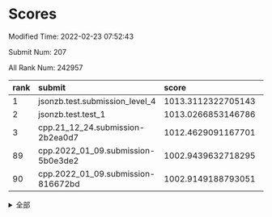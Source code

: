 # Scores

Modified Time: 2022-02-23 07:52:43

Submit Num: 207

All Rank Num: 242957

| rank |               submit               |       score        |       sigma        | pk_num |
| :--- | :--------------------------------- | :----------------- | :----------------- | :----- |
| 1    | jsonzb.test.submission_level_4     | 1013.3112322705143 | 0.7933208538032885 | 4691   |
| 2    | jsonzb.test.test_1                 | 1013.0266853146786 | 0.8213305789696718 | 4693   |
| 3    | cpp.21_12_24.submission-2b2ea0d7   | 1012.4629091167701 | 0.8031438938238479 | 4690   |
| 89   | cpp.2022_01_09.submission-5b0e3de2 | 1002.9439632718295 | 0.7183262561464204 | 4693   |
| 90   | cpp.2022_01_09.submission-816672bd | 1002.9149188793051 | 0.7203416680828185 | 4695   |


<details>
<summary>全部</summary>

| rank |                 submit                 |       score        |       sigma        | pk_num |
| :--- | :------------------------------------- | :----------------- | :----------------- | :----- |
| 1    | jsonzb.test.submission_level_4         | 1013.3112322705143 | 0.7933208538032885 | 4691   |
| 2    | jsonzb.test.test_1                     | 1013.0266853146786 | 0.8213305789696718 | 4693   |
| 3    | cpp.21_12_24.submission-2b2ea0d7       | 1012.4629091167701 | 0.8031438938238479 | 4690   |
| 4    | gobigger.level_3.submission_level_3_36 | 1011.392044630237  | 0.7858140059174104 | 4697   |
| 5    | gobigger.level_3.submission_level_3_24 | 1011.3745145290874 | 0.7734487066366963 | 4690   |
| 6    | gobigger.level_3.submission_level_3_30 | 1011.2463084492167 | 0.8125009974754543 | 4695   |
| 7    | gobigger.level_3.submission_level_3_34 | 1011.1521846702302 | 0.7829870282945801 | 4695   |
| 8    | gobigger.level_3.submission_level_3_37 | 1011.1097069947045 | 0.787880848477145  | 4691   |
| 9    | gobigger.level_3.submission_level_3_35 | 1011.0754294724202 | 0.7551439060116126 | 4698   |
| 10   | gobigger.level_3.submission_level_3_20 | 1010.8794035030425 | 0.7709081505293846 | 4697   |
| 11   | gobigger.level_3.submission_level_3_3  | 1010.8781831380419 | 0.753748617135149  | 4691   |
| 12   | gobigger.level_3.submission_level_3_11 | 1010.8399026488426 | 0.7771920283131282 | 4691   |
| 13   | gobigger.level_3.submission_level_3_7  | 1010.8041371828508 | 0.7522675949645676 | 4693   |
| 14   | gobigger.level_3.submission_level_3_6  | 1010.7946226355824 | 0.769174701464703  | 4697   |
| 15   | gobigger.level_3.submission_level_3_5  | 1010.744611541872  | 0.771953619322775  | 4700   |
| 16   | gobigger.level_3.submission_level_3_43 | 1010.6738543816128 | 0.7557372050734567 | 4697   |
| 17   | gobigger.level_3.submission_level_3_32 | 1010.6221455280026 | 0.7417914590494852 | 4702   |
| 18   | gobigger.level_3.submission_level_3_41 | 1010.6120469268243 | 0.7937057405335829 | 4698   |
| 19   | gobigger.level_3.submission_level_3_16 | 1010.5655876729014 | 0.7548215907134032 | 4696   |
| 20   | gobigger.level_3.submission_level_3_13 | 1010.4993002062909 | 0.7475675649996548 | 4693   |
| 21   | gobigger.level_3.submission_level_3_40 | 1010.2681271294443 | 0.7589955605802329 | 4699   |
| 22   | gobigger.level_3.submission_level_3_48 | 1010.2421128183964 | 0.7740757980943878 | 4687   |
| 23   | gobigger.level_3.submission_level_3_8  | 1010.236631598039  | 0.7784433232698276 | 4691   |
| 24   | gobigger.level_3.submission_level_3_25 | 1010.2280473640756 | 0.7465246839627341 | 4695   |
| 25   | gobigger.level_3.submission_level_3_14 | 1010.1586255778908 | 0.763957768099324  | 4693   |
| 26   | gobigger.level_3.submission_level_3_28 | 1010.1367670148596 | 0.7716327311736003 | 4695   |
| 27   | gobigger.level_3.submission_level_3_1  | 1010.1261435326397 | 0.7415619820263674 | 4699   |
| 28   | gobigger.level_3.submission_level_3_47 | 1010.0787172668922 | 0.7602187336382222 | 4694   |
| 29   | gobigger.level_3.submission_level_3_29 | 1010.0177364189553 | 0.768684115685469  | 4690   |
| 30   | gobigger.level_3.submission_level_3_22 | 1009.9840321678647 | 0.7573250610413786 | 4692   |
| 31   | gobigger.level_3.submission_level_3_18 | 1009.9729242641004 | 0.7890277304358014 | 4696   |
| 32   | gobigger.level_3.submission_level_3_45 | 1009.8814650824633 | 0.7835178556537331 | 4690   |
| 33   | gobigger.level_3.submission_level_3_21 | 1009.8470597515094 | 0.7373961080007656 | 4693   |
| 34   | gobigger.level_3.submission_level_3_42 | 1009.7894075047243 | 0.7533478064649538 | 4694   |
| 35   | gobigger.level_3.submission_level_3_19 | 1009.7775287564351 | 0.7617892400209838 | 4692   |
| 36   | gobigger.level_3.submission_level_3_4  | 1009.7668120100527 | 0.7408683691250839 | 4700   |
| 37   | gobigger.level_3.submission_level_3_46 | 1009.6202253573741 | 0.7544675130037998 | 4689   |
| 38   | gobigger.level_3.submission_level_3_0  | 1009.6157014973919 | 0.7471503603576283 | 4697   |
| 39   | gobigger.level_3.submission_level_3_15 | 1009.5210418080637 | 0.7638105646803725 | 4692   |
| 40   | gobigger.level_3.submission_level_3_9  | 1009.4959484540346 | 0.7323176070356375 | 4695   |
| 41   | gobigger.level_3.submission_level_3_39 | 1009.4544584117227 | 0.7340359216643317 | 4696   |
| 42   | gobigger.level_3.submission_level_3_27 | 1009.2940556972954 | 0.7639823604813444 | 4697   |
| 43   | gobigger.level_3.submission_level_3_2  | 1009.1632033109332 | 0.7598413802049305 | 4694   |
| 44   | gobigger.level_3.submission_level_3_23 | 1009.1403582489453 | 0.7420737387678078 | 4692   |
| 45   | gobigger.level_3.submission_level_3_10 | 1009.0905355491603 | 0.7494158650236409 | 4700   |
| 46   | gobigger.level_3.submission_level_3_26 | 1009.0475386304608 | 0.7716047349896045 | 4694   |
| 47   | gobigger.level_3.submission_level_3_38 | 1009.0260459669784 | 0.7432619910974994 | 4695   |
| 48   | gobigger.level_3.submission_level_3_17 | 1008.924984780489  | 0.7637462871375581 | 4695   |
| 49   | gobigger.level_3.submission_level_3_33 | 1008.5287120069952 | 0.7382449981331196 | 4697   |
| 50   | gobigger.level_3.submission_level_3_49 | 1008.4535713050099 | 0.7452246584442749 | 4693   |
| 51   | gobigger.level_3.submission_level_3_44 | 1008.2511223478265 | 0.763557504635074  | 4697   |
| 52   | gobigger.level_3.submission_level_3_12 | 1008.1009435398043 | 0.7441327689795112 | 4693   |
| 53   | gobigger.level_3.submission_level_3_31 | 1007.8224084447965 | 0.7556697788754346 | 4697   |
| 54   | gobigger.level_1.submission_level_1_32 | 1005.3605669020604 | 0.7413486043543036 | 4692   |
| 55   | gobigger.level_1.submission_level_1_25 | 1004.9043313848393 | 0.7174318548019074 | 4699   |
| 56   | gobigger.level_1.submission_level_1_27 | 1004.5239819365936 | 0.7299833229824636 | 4692   |
| 57   | gobigger.level_1.submission_level_1_46 | 1004.5069380525814 | 0.7176890852593979 | 4699   |
| 58   | gobigger.level_1.submission_level_1_33 | 1004.3450989325519 | 0.7063949822615729 | 4695   |
| 59   | gobigger.level_1.submission_level_1_15 | 1004.3354042996776 | 0.7098736031723618 | 4696   |
| 60   | gobigger.level_1.submission_level_1_6  | 1004.2144835166466 | 0.7173875960279804 | 4701   |
| 61   | gobigger.level_1.submission_level_1_0  | 1004.0679484328608 | 0.7186054948908434 | 4697   |
| 62   | gobigger.level_1.submission_level_1_41 | 1003.9347611561757 | 0.7221795372123142 | 4694   |
| 63   | gobigger.level_1.submission_level_1_13 | 1003.8964521539361 | 0.7130373908054262 | 4699   |
| 64   | gobigger.level_1.submission_level_1_48 | 1003.7435181519708 | 0.7158118609594541 | 4690   |
| 65   | gobigger.level_1.submission_level_1_5  | 1003.6669450012942 | 0.7224598225260658 | 4696   |
| 66   | gobigger.level_1.submission_level_1_37 | 1003.6317197728038 | 0.7291989375155822 | 4696   |
| 67   | gobigger.level_1.submission_level_1_23 | 1003.4257658201807 | 0.7226176297520016 | 4687   |
| 68   | gobigger.level_1.submission_level_1_2  | 1003.4129467554034 | 0.7097736774365708 | 4696   |
| 69   | gobigger.level_1.submission_level_1_49 | 1003.3900912650236 | 0.7152859303194739 | 4691   |
| 70   | gobigger.level_1.submission_level_1_26 | 1003.3836224180995 | 0.701943720375265  | 4693   |
| 71   | gobigger.level_1.submission_level_1_1  | 1003.3503743110045 | 0.715764548527882  | 4699   |
| 72   | gobigger.level_1.submission_level_1_34 | 1003.3312463423907 | 0.7189705366893133 | 4695   |
| 73   | gobigger.level_1.submission_level_1_11 | 1003.3281218418311 | 0.720082771597854  | 4692   |
| 74   | gobigger.level_1.submission_level_1_7  | 1003.2813799600237 | 0.7178758207079508 | 4686   |
| 75   | gobigger.level_1.submission_level_1_36 | 1003.2621140703653 | 0.7167608262437063 | 4691   |
| 76   | gobigger.level_1.submission_level_1_20 | 1003.2484140086182 | 0.7079006292388192 | 4693   |
| 77   | gobigger.level_1.submission_level_1_44 | 1003.2236946793898 | 0.7195072970759094 | 4691   |
| 78   | gobigger.level_1.submission_level_1_31 | 1003.1891754725102 | 0.716380076511329  | 4687   |
| 79   | gobigger.level_1.submission_level_1_29 | 1003.1889256115995 | 0.6989091237666635 | 4700   |
| 80   | gobigger.level_1.submission_level_1_4  | 1003.1806884661438 | 0.712988967284633  | 4692   |
| 81   | gobigger.level_1.submission_level_1_47 | 1003.0998249126048 | 0.7192145457144826 | 4694   |
| 82   | gobigger.level_1.submission_level_1_43 | 1003.0889558830531 | 0.7288312010342098 | 4694   |
| 83   | gobigger.level_1.submission_level_1_14 | 1003.0632906660517 | 0.7195936202798296 | 4700   |
| 84   | gobigger.level_1.submission_level_1_21 | 1003.0190137502102 | 0.7133699505308948 | 4696   |
| 85   | gobigger.level_1.submission_level_1_28 | 1003.0176738736166 | 0.7185589732993649 | 4694   |
| 86   | gobigger.level_1.submission_level_1_24 | 1003.0105315678245 | 0.7228412616626161 | 4691   |
| 87   | gobigger.level_1.submission_level_1_12 | 1003.005914661019  | 0.7154858451675573 | 4688   |
| 88   | gobigger.level_1.submission_level_1_35 | 1002.9616733453781 | 0.7184043118638505 | 4694   |
| 89   | cpp.2022_01_09.submission-5b0e3de2     | 1002.9439632718295 | 0.7183262561464204 | 4693   |
| 90   | cpp.2022_01_09.submission-816672bd     | 1002.9149188793051 | 0.7203416680828185 | 4695   |
| 91   | gobigger.level_1.submission_level_1_17 | 1002.8798664791708 | 0.7160660376570027 | 4698   |
| 92   | gobigger.level_1.submission_level_1_3  | 1002.8633106549295 | 0.7052781439137576 | 4693   |
| 93   | gobigger.level_1.submission_level_1_22 | 1002.8589822266915 | 0.7178492342388417 | 4699   |
| 94   | gobigger.level_1.submission_level_1_40 | 1002.7985479807284 | 0.7133172167505788 | 4693   |
| 95   | gobigger.level_1.submission_level_1_19 | 1002.7421056828281 | 0.7056259249239869 | 4699   |
| 96   | gobigger.level_1.submission_level_1_30 | 1002.7382618041507 | 0.7109778669161206 | 4698   |
| 97   | gobigger.level_1.submission_level_1_8  | 1002.7117209800326 | 0.722608569847848  | 4690   |
| 98   | gobigger.level_1.submission_level_1_9  | 1002.6263342629236 | 0.7216231608344162 | 4691   |
| 99   | gobigger.level_1.submission_level_1_38 | 1002.5980721983029 | 0.7148339900186732 | 4696   |
| 100  | gobigger.level_1.submission_level_1_18 | 1002.4950225485125 | 0.720352908882452  | 4697   |
| 101  | gobigger.level_1.submission_level_1_39 | 1002.3009238419643 | 0.7143624678995114 | 4695   |
| 102  | gobigger.level_1.submission_level_1_42 | 1002.2501714772076 | 0.7160219327359684 | 4692   |
| 103  | gobigger.level_1.submission_level_1_45 | 1002.2278534297128 | 0.7124374277402931 | 4699   |
| 104  | gobigger.level_1.submission_level_1_16 | 1002.2219002272551 | 0.7156106558019526 | 4695   |
| 105  | gobigger.level_1.submission_level_1_10 | 1000.8268945283094 | 0.7037026067955869 | 4697   |
| 106  | gobigger.random.submission_random_8    | 997.9856354830755  | 0.7316097208803852 | 4695   |
| 107  | gobigger.random.submission_random_10   | 997.3696621327862  | 0.6969003155079986 | 4688   |
| 108  | gobigger.random.submission_random_23   | 997.1980241603407  | 0.708396750756082  | 4696   |
| 109  | gobigger.random.submission_random_42   | 997.1715811536518  | 0.7201539328099675 | 4688   |
| 110  | gobigger.random.submission_random_11   | 997.0363859653316  | 0.6996933195795999 | 4693   |
| 111  | gobigger.random.submission_random_27   | 996.981820754139   | 0.72160413331294   | 4697   |
| 112  | gobigger.random.submission_random_19   | 996.4495016930441  | 0.7144441272252947 | 4697   |
| 113  | gobigger.random.submission_random_29   | 996.4213664170303  | 0.6960910915755069 | 4693   |
| 114  | gobigger.random.submission_random_1    | 996.4055481772061  | 0.7160911621619742 | 4700   |
| 115  | gobigger.random.submission_random_30   | 996.4025207091613  | 0.7076259813596998 | 4691   |
| 116  | gobigger.random.submission_random_25   | 996.3996023374675  | 0.7077466938116971 | 4694   |
| 117  | gobigger.random.submission_random_21   | 996.3450357093219  | 0.7127556109785577 | 4691   |
| 118  | gobigger.random.submission_random_45   | 996.335312011386   | 0.7090724633330506 | 4699   |
| 119  | gobigger.random.submission_random_18   | 996.3216796659897  | 0.7014892776512196 | 4693   |
| 120  | gobigger.random.submission_random_28   | 996.3204283800144  | 0.703431603250943  | 4700   |
| 121  | gobigger.random.submission_random_16   | 996.2715909430701  | 0.7227053926801339 | 4696   |
| 122  | gobigger.random.submission_random_14   | 996.2098039136882  | 0.7087076732948039 | 4694   |
| 123  | gobigger.random.submission_random_41   | 996.1464821858891  | 0.717298434136976  | 4688   |
| 124  | gobigger.random.submission_random_32   | 996.0887853491731  | 0.7198262236704182 | 4697   |
| 125  | gobigger.random.submission_random_3    | 996.0819938423041  | 0.7138552370343593 | 4690   |
| 126  | gobigger.random.submission_random_12   | 996.0462515376814  | 0.7110067172651665 | 4698   |
| 127  | gobigger.random.submission_random_26   | 996.0119984487438  | 0.7168806197255765 | 4695   |
| 128  | gobigger.random.submission_random_37   | 995.9861069220241  | 0.6980641301415965 | 4696   |
| 129  | gobigger.random.submission_random_46   | 995.9373352557462  | 0.7126046692982536 | 4698   |
| 130  | gobigger.random.submission_random_43   | 995.9013060243989  | 0.7020784608943839 | 4695   |
| 131  | gobigger.random.submission_random_48   | 995.8690843423312  | 0.7064836780027394 | 4693   |
| 132  | gobigger.random.submission_random_9    | 995.8572469737252  | 0.7139074940149437 | 4695   |
| 133  | gobigger.random.submission_random_2    | 995.849000050006   | 0.706617150466264  | 4698   |
| 134  | gobigger.random.submission_random_4    | 995.8266940716907  | 0.7004247492264765 | 4688   |
| 135  | gobigger.random.submission_random_49   | 995.8247492764427  | 0.7152096885044632 | 4693   |
| 136  | gobigger.random.submission_random_38   | 995.753311755926   | 0.7069517582875688 | 4692   |
| 137  | gobigger.random.submission_random_24   | 995.733051779871   | 0.7108373070473085 | 4695   |
| 138  | gobigger.random.submission_random_5    | 995.7201691170117  | 0.7014320462990535 | 4700   |
| 139  | gobigger.random.submission_random_22   | 995.7158697285631  | 0.7060410501932274 | 4694   |
| 140  | gobigger.random.submission_random_0    | 995.7024820158521  | 0.7280180706602372 | 4697   |
| 141  | gobigger.random.submission_random_7    | 995.6976383919074  | 0.7249083315596282 | 4699   |
| 142  | gobigger.random.submission_random_47   | 995.6589642614061  | 0.7075669827958334 | 4691   |
| 143  | gobigger.random.submission_random_20   | 995.6154837202479  | 0.717393744827069  | 4690   |
| 144  | gobigger.random.submission_random_6    | 995.5870895691186  | 0.7047982362428058 | 4698   |
| 145  | gobigger.random.submission_random_17   | 995.5646024717707  | 0.6955953790019104 | 4700   |
| 146  | gobigger.random.submission_random_31   | 995.4444163048121  | 0.7023883433550269 | 4695   |
| 147  | gobigger.random.submission_random_44   | 995.4312811541205  | 0.6991290199873009 | 4698   |
| 148  | gobigger.random.submission_random_35   | 995.3187051059579  | 0.7167649190350872 | 4690   |
| 149  | gobigger.random.submission_random_36   | 995.2185936686869  | 0.7091441418879973 | 4694   |
| 150  | gobigger.random.submission_random_34   | 994.9587415999488  | 0.7026685549611048 | 4694   |
| 151  | gobigger.random.submission_random_39   | 994.8620971893937  | 0.7204154479322752 | 4695   |
| 152  | gobigger.random.submission_random_15   | 994.8609802977484  | 0.7089860478582253 | 4696   |
| 153  | gobigger.random.submission_random_40   | 994.8120059599966  | 0.7199687386253679 | 4695   |
| 154  | gobigger.random.submission_random_13   | 994.6808701351239  | 0.71742557013613   | 4696   |
| 155  | gobigger.random.submission_random_33   | 994.4371371749959  | 0.7195329841317484 | 4693   |
| 156  | gobigger.level_2.submission_level_2_21 | 994.3104553873242  | 0.7234528770335311 | 4700   |
| 157  | gobigger.level_2.submission_level_2_33 | 994.1239216669796  | 0.7316870470804644 | 4693   |
| 158  | gobigger.level_2.submission_level_2_29 | 994.1134804734099  | 0.7416022432598023 | 4695   |
| 159  | gobigger.level_2.submission_level_2_15 | 993.6762118782451  | 0.7460456526276125 | 4699   |
| 160  | gobigger.level_2.submission_level_2_22 | 993.5745999381271  | 0.7354504332568825 | 4694   |
| 161  | gobigger.level_2.submission_level_2_9  | 993.5248052644656  | 0.7354185240917099 | 4694   |
| 162  | gobigger.level_2.submission_level_2_25 | 993.4530989108188  | 0.7330784142681164 | 4695   |
| 163  | gobigger.level_2.submission_level_2_32 | 993.1782813998208  | 0.7430873636843393 | 4696   |
| 164  | gobigger.level_2.submission_level_2_36 | 993.0358458134056  | 0.7296116213510838 | 4697   |
| 165  | gobigger.level_2.submission_level_2_27 | 993.0201989986858  | 0.740226251925492  | 4696   |
| 166  | gobigger.level_2.submission_level_2_14 | 993.0154104408543  | 0.7283720443677086 | 4698   |
| 167  | gobigger.level_2.submission_level_2_49 | 993.0079231155889  | 0.7288068594517313 | 4693   |
| 168  | gobigger.level_2.submission_level_2_16 | 992.76299336501    | 0.744062242252115  | 4696   |
| 169  | gobigger.level_2.submission_level_2_12 | 992.7024994855279  | 0.7491607924440413 | 4696   |
| 170  | gobigger.level_2.submission_level_2_41 | 992.6351792421653  | 0.7490916355822168 | 4694   |
| 171  | gobigger.level_2.submission_level_2_3  | 992.5958276732788  | 0.7653414112211481 | 4700   |
| 172  | gobigger.level_2.submission_level_2_10 | 992.5956028367283  | 0.7603141782287474 | 4693   |
| 173  | gobigger.level_2.submission_level_2_42 | 992.5927733033997  | 0.7361424557172558 | 4696   |
| 174  | gobigger.level_2.submission_level_2_48 | 992.5108750049822  | 0.7560909994960187 | 4695   |
| 175  | gobigger.level_2.submission_level_2_6  | 992.4591232803756  | 0.7389101817821893 | 4692   |
| 176  | gobigger.level_2.submission_level_2_7  | 992.3814311616344  | 0.7516818396819575 | 4699   |
| 177  | gobigger.level_2.submission_level_2_34 | 992.3262090849149  | 0.7267413221672042 | 4695   |
| 178  | gobigger.level_2.submission_level_2_20 | 992.3225801128866  | 0.7478934983286064 | 4699   |
| 179  | gobigger.level_2.submission_level_2_4  | 992.2881454094454  | 0.7409709093155189 | 4690   |
| 180  | gobigger.level_2.submission_level_2_43 | 992.2861430378862  | 0.7430243641473754 | 4698   |
| 181  | gobigger.level_2.submission_level_2_0  | 992.2344454938295  | 0.7433717955615752 | 4696   |
| 182  | gobigger.level_2.submission_level_2_17 | 992.1195065298746  | 0.7364279825308849 | 4691   |
| 183  | gobigger.level_2.submission_level_2_1  | 992.057551873793   | 0.718694637728009  | 4696   |
| 184  | gobigger.level_2.submission_level_2_35 | 991.982196626773   | 0.7413130294236601 | 4693   |
| 185  | gobigger.level_2.submission_level_2_11 | 991.9705523204091  | 0.7335814563074803 | 4695   |
| 186  | gobigger.level_2.submission_level_2_5  | 991.831822848817   | 0.7480653110308848 | 4699   |
| 187  | gobigger.level_2.submission_level_2_28 | 991.735265304524   | 0.7456111946953126 | 4693   |
| 188  | gobigger.level_2.submission_level_2_23 | 991.7346598232331  | 0.754495155361838  | 4695   |
| 189  | gobigger.level_2.submission_level_2_40 | 991.7293228649788  | 0.7675057538500235 | 4699   |
| 190  | gobigger.level_2.submission_level_2_46 | 991.6776269397765  | 0.7504948294820621 | 4699   |
| 191  | gobigger.level_2.submission_level_2_38 | 991.6021724345503  | 0.7606797633957225 | 4690   |
| 192  | gobigger.level_2.submission_level_2_2  | 991.5702145251993  | 0.733666146197359  | 4692   |
| 193  | gobigger.level_2.submission_level_2_30 | 991.5691505362157  | 0.753424578928872  | 4698   |
| 194  | gobigger.level_2.submission_level_2_37 | 991.547530452629   | 0.7466576141365736 | 4699   |
| 195  | gobigger.level_2.submission_level_2_26 | 991.4990095466827  | 0.7553573055783805 | 4694   |
| 196  | gobigger.level_2.submission_level_2_19 | 991.3559796773205  | 0.7482518980250409 | 4694   |
| 197  | gobigger.level_2.submission_level_2_31 | 991.3157833335879  | 0.7488860083285473 | 4697   |
| 198  | gobigger.level_2.submission_level_2_8  | 991.2926918738997  | 0.7404994394604156 | 4697   |
| 199  | gobigger.level_2.submission_level_2_47 | 991.2167639211001  | 0.7402329749057038 | 4697   |
| 200  | gobigger.level_2.submission_level_2_24 | 991.1724046467357  | 0.7477681993762434 | 4695   |
| 201  | gobigger.level_2.submission_level_2_45 | 991.0636293578406  | 0.7476756925741077 | 4700   |
| 202  | gobigger.level_2.submission_level_2_18 | 990.8883217276792  | 0.7533535338339712 | 4698   |
| 203  | gobigger.level_2.submission_level_2_39 | 990.6909178370889  | 0.7661328116389249 | 4698   |
| 204  | gobigger.level_2.submission_level_2_13 | 990.3625556360857  | 0.7626480718595231 | 4696   |
| 205  | gobigger.level_2.submission_level_2_44 | 989.9081440314615  | 0.7530087758355591 | 4695   |
| 206  | gobigger.none.submission_none_0        | 977.3468772595585  | 1.250649328771129  | 4696   |
| 207  | gobigger.none.submission_none_1        | 976.3983870028745  | 1.4206133752266106 | 4697   |

</details>